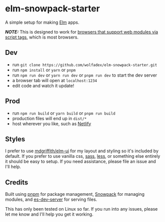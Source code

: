 # elm-snowpack-starter

A simple setup for making [Elm](https://elm-lang.org/) apps.

***NOTE:*** This is designed to work for [browsers that support web modules via script tags](https://caniuse.com/#feat=es6-module), which is most browsers. 

## Dev

- run `git clone https://github.com/wolfadex/elm-snowpack-starter.git`
- run `npm install` or `yarn` or `pnpm` 
- run `npm run dev` or `yarn run dev` or `pnpm run dev` to start the dev server
- a browser tab will open at `localhost:1234`
- edit code and watch it update!

## Prod

- run `npm run build` or `yarn build` or `pnpm run build`
- production files will end up in `dist/*`
- host wherever you like, such as [Netlify](https://www.netlify.com/)

## Styles

I prefer to use [mdgriffith/elm-ui](https://package.elm-lang.org/packages/mdgriffith/elm-ui/latest/) for my layout and styling so it's included by default. If you prefer to use vanilla css, [sass](https://sass-lang.com/), [less](http://lesscss.org/), or something else entirely it should be easy to setup. If you need assistance, please file an issue and I'll help.

## Credits

Built using [pnpm](https://pnpm.js.org/) for package management, [Snowpack](https://www.snowpack.dev/) for managing modules, and [es-dev-server](https://github.com/open-wc/open-wc/tree/master/packages/es-dev-server) for serving files.

This has only been tested on Linux so far. If you run into any issues, please let me know and I'll help you get it working.